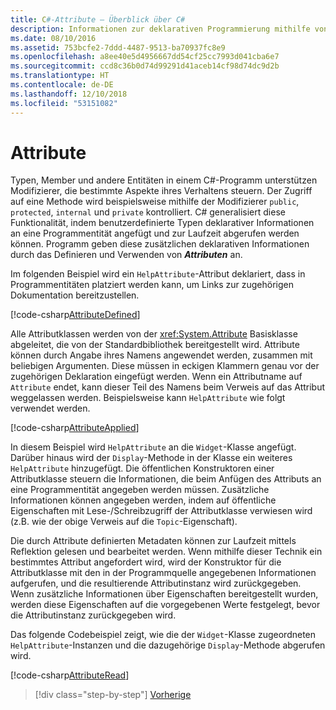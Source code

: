 ```yaml
---
title: C#-Attribute – Überblick über C#
description: Informationen zur deklarativen Programmierung mithilfe von Attributen in C#
ms.date: 08/10/2016
ms.assetid: 753bcfe2-7ddd-4487-9513-ba70937fc8e9
ms.openlocfilehash: a8ee40e5d4956667dd54cf25cc7993d041cba6e7
ms.sourcegitcommit: ccd8c36b0d74d99291d41aceb14cf98d74dc9d2b
ms.translationtype: HT
ms.contentlocale: de-DE
ms.lasthandoff: 12/10/2018
ms.locfileid: "53151082"
---
```

# <a name="attributes"></a>Attribute

Typen, Member und andere Entitäten in einem C#-Programm unterstützen Modifizierer, die bestimmte Aspekte ihres Verhaltens steuern. Der Zugriff auf eine Methode wird beispielsweise mithilfe der Modifizierer `public`, `protected`, `internal` und `private` kontrolliert. C# generalisiert diese Funktionalität, indem benutzerdefinierte Typen deklarativer Informationen an eine Programmentität angefügt und zur Laufzeit abgerufen werden können. Programm geben diese zusätzlichen deklarativen Informationen durch das Definieren und Verwenden von ***Attributen*** an.

Im folgenden Beispiel wird ein `HelpAttribute`-Attribut deklariert, dass in Programmentitäten platziert werden kann, um Links zur zugehörigen Dokumentation bereitzustellen.

[!code-csharp[AttributeDefined](../../../samples/snippets/csharp/tour/attributes/Program.cs#L3-L20)]

Alle Attributklassen werden von der <xref:System.Attribute> Basisklasse abgeleitet, die von der Standardbibliothek bereitgestellt wird. Attribute können durch Angabe ihres Namens angewendet werden, zusammen mit beliebigen Argumenten. Diese müssen in eckigen Klammern genau vor der zugehörigen Deklaration eingefügt werden. Wenn ein Attributname auf `Attribute` endet, kann dieser Teil des Namens beim Verweis auf das Attribut weggelassen werden. Beispielsweise kann `HelpAttribute` wie folgt verwendet werden.

[!code-csharp[AttributeApplied](../../../samples/snippets/csharp/tour/attributes/Program.cs#L22-L28)]

In diesem Beispiel wird `HelpAttribute` an die `Widget`-Klasse angefügt. Darüber hinaus wird der `Display`-Methode in der Klasse ein weiteres `HelpAttribute` hinzugefügt. Die öffentlichen Konstruktoren einer Attributklasse steuern die Informationen, die beim Anfügen des Attributs an eine Programmentität angegeben werden müssen. Zusätzliche Informationen können angegeben werden, indem auf öffentliche Eigenschaften mit Lese-/Schreibzugriff der Attributklasse verwiesen wird (z.B. wie der obige Verweis auf die `Topic`-Eigenschaft).

Die durch Attribute definierten Metadaten können zur Laufzeit mittels Reflektion gelesen und bearbeitet werden. Wenn mithilfe dieser Technik ein bestimmtes Attribut angefordert wird, wird der Konstruktor für die Attributklasse mit den in der Programmquelle angegebenen Informationen aufgerufen, und die resultierende Attributinstanz wird zurückgegeben. Wenn zusätzliche Informationen über Eigenschaften bereitgestellt wurden, werden diese Eigenschaften auf die vorgegebenen Werte festgelegt, bevor die Attributinstanz zurückgegeben wird.

Das folgende Codebeispiel zeigt, wie die der `Widget`-Klasse zugeordneten `HelpAttribute`-Instanzen und die dazugehörige `Display`-Methode abgerufen wird.

[!code-csharp[AttributeRead](../../../samples/snippets/csharp/tour/attributes/Program.cs#ReadAttributes)]

>[!div class="step-by-step"]
>[Vorherige](delegates.md)